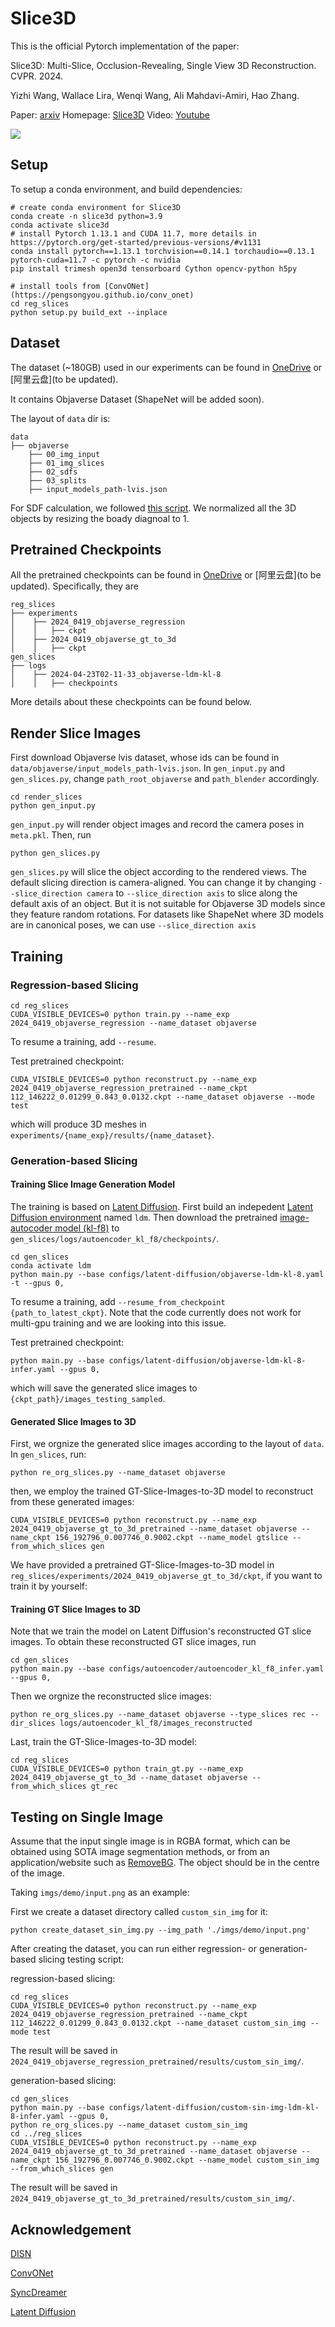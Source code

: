 # Slice3D

This is the official Pytorch implementation of the paper:

Slice3D: Multi-Slice, Occlusion-Revealing, Single View 3D Reconstruction. CVPR. 2024.

Yizhi Wang, Wallace Lira, Wenqi Wang, Ali Mahdavi-Amiri, Hao Zhang.

Paper: [arxiv](https://arxiv.org/abs/2312.02221)
Homepage: [Slice3D](https://yizhiwang96.github.io/Slice3D/)
Video: [Youtube](https://www.youtube.com/watch?v=4MDAiFWdXRw&ab_channel=YizhiWang)

<img src='imgs/teaser/slice3d.jpg'/>

## Setup

To setup a conda environment, and build dependencies:
```
# create conda environment for Slice3D
conda create -n slice3d python=3.9
conda activate slice3d
# install Pytorch 1.13.1 and CUDA 11.7, more details in https://pytorch.org/get-started/previous-versions/#v1131
conda install pytorch==1.13.1 torchvision==0.14.1 torchaudio==0.13.1 pytorch-cuda=11.7 -c pytorch -c nvidia
pip install trimesh open3d tensorboard Cython opencv-python h5py

# install tools from [ConvONet](https://pengsongyou.github.io/conv_onet)
cd reg_slices
python setup.py build_ext --inplace
```

## Dataset

The dataset (~180GB) used in our experiments can be found in [OneDrive](https://1drv.ms/f/s!AkDQSKsmQQCghq1jUC2J0nowH4XeOQ?e=0ceeg9) or [阿里云盘](to be updated).

It contains Objaverse Dataset (ShapeNet will be added soon).

The layout of ``data`` dir is: 

```
data
├── objaverse
    ├── 00_img_input
    ├── 01_img_slices
    ├── 02_sdfs  
    ├── 03_splits
    ├── input_models_path-lvis.json
```

For SDF calculation, we followed [this script](https://github.com/Xharlie/DISN/blob/master/preprocessing/create_point_sdf_grid.py). We normalized all the 3D objects by resizing the boady diagnoal to 1.

## Pretrained Checkpoints

All the pretrained checkpoints can be found in [OneDrive](https://1drv.ms/f/s!AkDQSKsmQQCghq1jUC2J0nowH4XeOQ?e=0ceeg9) or [阿里云盘](to be updated). Specifically, they are
```
reg_slices
├── experiments
│    ├── 2024_0419_objaverse_regression
│    │   ├── ckpt
│    ├── 2024_0419_objaverse_gt_to_3d
│    │   ├── ckpt
gen_slices
├── logs
│    ├── 2024-04-23T02-11-33_objaverse-ldm-kl-8
│    │   ├── checkpoints
```
More details about these checkpoints can be found below.

## Render Slice Images
First download Objaverse lvis dataset, whose ids can be found in `data/objaverse/input_models_path-lvis.json`. In `gen_input.py` and `gen_slices.py`, change `path_root_objaverse` and `path_blender` accordingly. 
```
cd render_slices
python gen_input.py
```
`gen_input.py` will render object images and record the camera poses in `meta.pkl`.
Then, run
```
python gen_slices.py
```
`gen_slices.py` will slice the object according to the rendered views. The default slicing direction is camera-aligned. You can change it by changing `--slice_direction camera` to `--slice_direction axis` to slice along the default axis of an object. But it is not suitable for Objaverse 3D models since they feature random rotations. For datasets like ShapeNet where 3D models are in canonical poses, we can use `--slice_direction axis`

## Training

### Regression-based Slicing

```
cd reg_slices
CUDA_VISIBLE_DEVICES=0 python train.py --name_exp 2024_0419_objaverse_regression --name_dataset objaverse
```
To resume a training, add `--resume`.

Test pretrained checkpoint:
```
CUDA_VISIBLE_DEVICES=0 python reconstruct.py --name_exp 2024_0419_objaverse_regression_pretrained --name_ckpt 112_146222_0.01299_0.843_0.0132.ckpt --name_dataset objaverse --mode test
```
which will produce 3D meshes in `experiments/{name_exp}/results/{name_dataset}`.

### Generation-based Slicing

#### Training Slice Image Generation Model

The training is based on [Latent Diffusion](https://github.com/CompVis/latent-diffusion). First build an indepedent [Latent Diffusion environment](https://github.com/CompVis/latent-diffusion?tab=readme-ov-file#requirements) named `ldm`. Then download the pretrained [image-autocoder model (kl-f8)](https://ommer-lab.com/files/latent-diffusion/kl-f8.zip) to `gen_slices/logs/autoencoder_kl_f8/checkpoints/`.
```
cd gen_slices
conda activate ldm
python main.py --base configs/latent-diffusion/objaverse-ldm-kl-8.yaml -t --gpus 0,
```

To resume a training, add `--resume_from_checkpoint {path_to_latest_ckpt}`. Note that the code currently does not work for multi-gpu training and we are looking into this issue.

Test pretrained checkpoint:
```
python main.py --base configs/latent-diffusion/objaverse-ldm-kl-8-infer.yaml --gpus 0,
```
which will save the generated slice images to `{ckpt_path}/images_testing_sampled`.


#### Generated Slice Images to 3D
First, we orgnize the generated slice images according to the layout of `data`. In `gen_slices`, run:
```
python re_org_slices.py --name_dataset objaverse
```
then, we employ the trained GT-Slice-Images-to-3D model to reconstruct from these generated images:

```
CUDA_VISIBLE_DEVICES=0 python reconstruct.py --name_exp 2024_0419_objaverse_gt_to_3d_pretrained --name_dataset objaverse --name_ckpt 156_192796_0.007746_0.9002.ckpt --name_model gtslice --from_which_slices gen
```

We have provided a pretrained GT-Slice-Images-to-3D model in `reg_slices/experiments/2024_0419_objaverse_gt_to_3d/ckpt`, if you want to train it by yourself:

#### Training GT Slice Images to 3D 
Note that we train the model on Latent Diffusion's reconstructed GT slice images. To obtain these reconstructed GT slice images, run

```
cd gen_slices
python main.py --base configs/autoencoder/autoencoder_kl_f8_infer.yaml --gpus 0,
```

Then we orgnize the reconstructed slice images:
```
python re_org_slices.py --name_dataset objaverse --type_slices rec --dir_slices logs/autoencoder_kl_f8/images_reconstructed
```
Last, train the GT-Slice-Images-to-3D model:
```
cd reg_slices
CUDA_VISIBLE_DEVICES=0 python train_gt.py --name_exp 2024_0419_objaverse_gt_to_3d --name_dataset objaverse --from_which_slices gt_rec
```

## Testing on Single Image

Assume that the input single image is in RGBA format, which can be obtained using SOTA image segmentation methods, or from an application/website such as [RemoveBG](https://www.remove.bg/). The object should be in the centre of the image.

Taking `imgs/demo/input.png` as an example:

First we create a dataset directory called `custom_sin_img` for it:
```
python create_dataset_sin_img.py --img_path './imgs/demo/input.png'
```
After creating the dataset, you can run either regression- or generation- based slicing testing script:

regression-based slicing:
```
cd reg_slices
CUDA_VISIBLE_DEVICES=0 python reconstruct.py --name_exp 2024_0419_objaverse_regression_pretrained --name_ckpt 112_146222_0.01299_0.843_0.0132.ckpt --name_dataset custom_sin_img --mode test
```
The result will be saved in `2024_0419_objaverse_regression_pretrained/results/custom_sin_img/`.

generation-based slicing:
```
cd gen_slices
python main.py --base configs/latent-diffusion/custom-sin-img-ldm-kl-8-infer.yaml --gpus 0,
python re_org_slices.py --name_dataset custom_sin_img
cd ../reg_slices
CUDA_VISIBLE_DEVICES=0 python reconstruct.py --name_exp 2024_0419_objaverse_gt_to_3d_pretrained --name_dataset objaverse --name_ckpt 156_192796_0.007746_0.9002.ckpt --name_model custom_sin_img --from_which_slices gen
```
The result will be saved in `2024_0419_objaverse_gt_to_3d_pretrained/results/custom_sin_img/`.

## Acknowledgement

[DISN](https://github.com/Xharlie/DISN)

[ConvONet](https://pengsongyou.github.io/conv_onet)

[SyncDreamer](https://github.com/liuyuan-pal/SyncDreamer)

[Latent Diffusion](https://github.com/CompVis/latent-diffusion)

